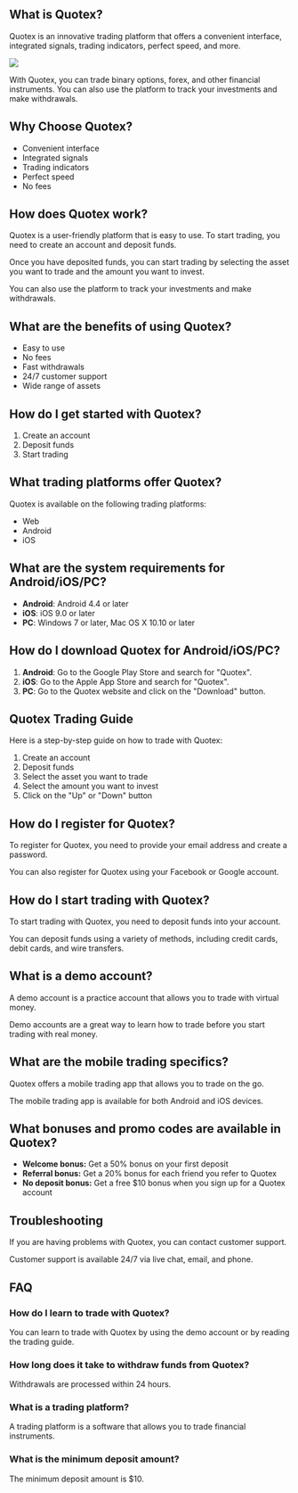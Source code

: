## What is Quotex?

Quotex is an innovative trading platform that offers a convenient
interface, integrated signals, trading indicators, perfect speed, and
more.

[![](https://static.quotex.io/files/1_en/300_250.jpg)](https://traff.sbs/brokerqxsignupf)

With Quotex, you can trade binary options, forex, and other financial
instruments. You can also use the platform to track your investments and
make withdrawals.

## Why Choose Quotex?

-   Convenient interface
-   Integrated signals
-   Trading indicators
-   Perfect speed
-   No fees

## How does Quotex work?

Quotex is a user-friendly platform that is easy to use. To start
trading, you need to create an account and deposit funds.

Once you have deposited funds, you can start trading by selecting the
asset you want to trade and the amount you want to invest.

You can also use the platform to track your investments and make
withdrawals.

## What are the benefits of using Quotex?

-   Easy to use
-   No fees
-   Fast withdrawals
-   24/7 customer support
-   Wide range of assets

## How do I get started with Quotex?

1.  Create an account
2.  Deposit funds
3.  Start trading

## What trading platforms offer Quotex?

Quotex is available on the following trading platforms:

-   Web
-   Android
-   iOS

## What are the system requirements for Android/iOS/PC?

-   **Android**: Android 4.4 or later
-   **iOS**: iOS 9.0 or later
-   **PC**: Windows 7 or later, Mac OS X 10.10 or later

## How do I download Quotex for Android/iOS/PC?

1.  **Android**: Go to the Google Play Store and search for
    "Quotex".
2.  **iOS**: Go to the Apple App Store and search for "Quotex".
3.  **PC**: Go to the Quotex website and click on the "Download"
    button.

## Quotex Trading Guide

Here is a step-by-step guide on how to trade with Quotex:

1.  Create an account
2.  Deposit funds
3.  Select the asset you want to trade
4.  Select the amount you want to invest
5.  Click on the "Up" or "Down" button

## How do I register for Quotex?

To register for Quotex, you need to provide your email address and
create a password.

You can also register for Quotex using your Facebook or Google account.

## How do I start trading with Quotex?

To start trading with Quotex, you need to deposit funds into your
account.

You can deposit funds using a variety of methods, including credit
cards, debit cards, and wire transfers.

## What is a demo account?

A demo account is a practice account that allows you to trade with
virtual money.

Demo accounts are a great way to learn how to trade before you start
trading with real money.

## What are the mobile trading specifics?

Quotex offers a mobile trading app that allows you to trade on the go.

The mobile trading app is available for both Android and iOS devices.

## What bonuses and promo codes are available in Quotex?

-   **Welcome bonus:** Get a 50% bonus on your first deposit
-   **Referral bonus:** Get a 20% bonus for each friend you refer to
    Quotex
-   **No deposit bonus:** Get a free \$10 bonus when you sign up for a
    Quotex account

## Troubleshooting

If you are having problems with Quotex, you can contact customer
support.

Customer support is available 24/7 via live chat, email, and phone.

## FAQ

### How do I learn to trade with Quotex?

You can learn to trade with Quotex by using the demo account or by
reading the trading guide.

### How long does it take to withdraw funds from Quotex?

Withdrawals are processed within 24 hours.

### What is a trading platform?

A trading platform is a software that allows you to trade financial
instruments.

### What is the minimum deposit amount?

The minimum deposit amount is \$10.

